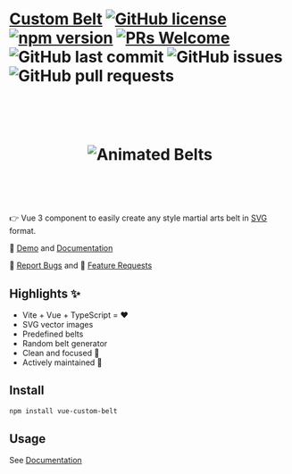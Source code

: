 # [Custom Belt](https://jeffholst.github.io/custom-belt/) [![GitHub license](https://img.shields.io/badge/license-MIT-blue.svg)](https://github.com/jeffholst/vue-custom-belt/blob/main/LICENSE.md) [![npm version](https://img.shields.io/npm/v/vue-custom-belt)](https://www.npmjs.com/package/vue-custom-belt) [![PRs Welcome](https://img.shields.io/badge/PRs-welcome-brightgreen.svg)](https://github.com/jeffholst/vue-custom-belt/pulls) ![GitHub last commit](https://img.shields.io/github/last-commit/jeffholst/vue-custom-belt) ![GitHub issues](https://img.shields.io/github/issues/jeffholst/vue-custom-belt) ![GitHub pull requests](https://img.shields.io/github/issues-pr/jeffholst/vue-custom-belt)

<h1 align="center">
 <br>
 <br>
  <img src="https://jeffholst.github.io/custom-belt/belts-animated.gif" alt="Animated Belts">
 <br>
 <br>
 <br>
</h1>

👉 Vue 3 component to easily create any style martial arts belt in [SVG](https://en.wikipedia.org/wiki/SVG) format.

👀 [Demo](https://jeffholst.github.io/custom-belt/demo) and [Documentation](https://jeffholst.github.io/custom-belt/introduction/what-is-custom-belt.html)

🐞 [Report Bugs](https://github.com/jeffholst/vue-custom-belt/issues/new?assignees=&labels=bug%3A+pending+triage&template=bug_report.yml) and 🚀 [Feature Requests](https://github.com/jeffholst/vue-custom-belt/issues/new?assignees=&labels=&template=feature_request.yml)

## Highlights ✨

- Vite + Vue + TypeScript = ❤️
- SVG vector images
- Predefined belts
- Random belt generator
- Clean and focused 🔎
- Actively maintained 🙌

## Install

```sh
npm install vue-custom-belt
```

## Usage

See [Documentation](https://jeffholst.github.io/custom-belt/introduction/what-is-custom-belt.html)
